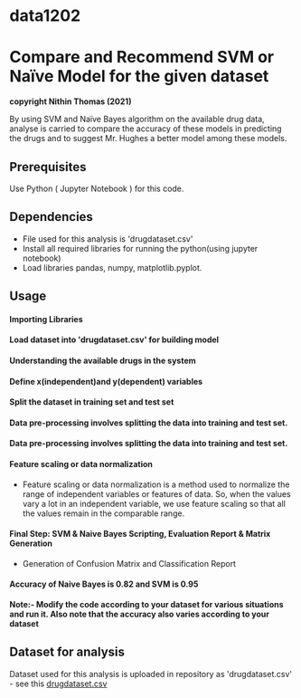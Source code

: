 # data1202
# Compare and Recommend SVM or Naïve Model for the given dataset

**copyright Nithin Thomas (2021)**

By using SVM and Naïve Bayes algorithm on the available drug data, analyse is carried to compare the accuracy of these models in predicting the drugs and to suggest Mr. Hughes a better model among these models.

## Prerequisites
Use Python ( Jupyter Notebook ) for this code.

## Dependencies
- File used for this analysis is 'drugdataset.csv'
- Install all required libraries for running the python(using jupyter notebook)
- Load libraries pandas, numpy, matplotlib.pyplot.

## Usage
#### Importing Libraries
#### Load dataset into 'drugdataset.csv' for building model
#### Understanding the available drugs in the system
#### Define x(independent)and y(dependent) variables
#### Split the dataset in training set and test set
#### Data pre-processing involves splitting the data into training and test set.
#### Data pre-processing involves splitting the data into training and test set.
#### Feature scaling or data normalization
- Feature scaling or data normalization is a method used to normalize the range of independent variables or features of data. So, when the values vary a lot in an independent variable, we use feature scaling so that all the values remain in the comparable range.
#### Final Step: SVM & Naive Bayes Scripting, Evaluation Report & Matrix Generation
- Generation of Confusion Matrix and Classification Report
#### Accuracy of Naive Bayes is 0.82 and SVM is 0.95


**Note:- Modify the code according to your dataset for various situations and run it. Also note that the accuracy also varies according to your dataset**

## Dataset for analysis
Dataset used for this analysis is uploaded in repository as 'drugdataset.csv' - see this [drugdataset.csv](drugdataset.csv)
